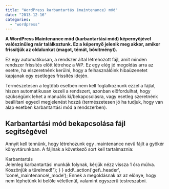 ```yaml
---
title: "WordPress karbantartás (maintenance) mód"
date: "2013-12-16"
categories: 
  - "wordpress"
---
```


**A WordPress Maintenance mód (karbantartási mód) képernyőjével valószínűleg már találkoztunk. Ez a képernyő jelenik meg akkor, amikor frissítjük az oldalunkat (magot, témát, bővítményt).**

Ez egy automatikusan, a rendszer által létrehozott fájl, amit minden rendszer frissítés előtt létrehoz a WP. Ez egy elég jó megoldás arra az esetre, ha elszeretnénk kerülni, hogy a felhasználóink hibaüzenetet kapjanak egy esetleges frissítés idején.

Természetesen a legtöbb esetben nem kell foglalkoznunk ezzel a fájlal, hiszen automatikusan kezeli a rendszert, azonban előfordulhat, hogy szükségünk lehet a manuális ki/bekapcsolásra, vagy esetleg szeretnénk beállítani egyedi megjelenést hozzá (természetesen jó ha tudjuk, hogy van alap esetben karbantartási mód a rendszerben).

## Karbantartási mód bekapcsolása fájl segítségével

Annyit kell tennünk, hogy létrehozunk egy .maintenance nevű fájlt a gyökér könyvtárunkban. A fájlnak a következő sort kell tartalmaznia:

<?php
$upgrading = time();

Lényegében az $upgrading változónak állítunk be idő értéket, így előidézve az aktív módot. Bármilyen UNIX formázott időbélyeget megadhatunk.

A .maintenance fájl egy átmenti fájl, amit a WordPress használ a frissétéses során (amikor ki/be lép a karbantartási módba). Figyeljünk rá, hogy lehetséges, hogy ezt a fájlt felülírhatja egyhagyományos frissítés. Épp ezért ha hosszabb ideig szeretnénk így hagyni az oldalunkat nem biztos ez a legjobb megoldás.

**Ha bővítmény, vagy téma frissítésekor berakadtunk a karbantartási módba, akkor keressük meg ezt a fájlt a gyökérkönyvtárban és töröljük!**

### Karbantartási mód üzenet testreszabása

Természetesen ezt a megjelenő üzenetet testre is szabhatjuk. Beállíthatjuk a nekünk tetsző üzenetet, valamint létrehozhatjuk a tetszőleges formázást. Ebben az esetben bármilyen maintenance mód esetén ez az egyedi üzenet jelenek meg. Mindehhez annyit kell megtennünk, hogy a wp-content mappában létrehozunk egy maintenance.php nevű fájlt, amit tetszőlegesen testre szabunk.

## Karbantartás mód témából

Hatékony, egyszerű és hoszsútávú megoldás lehet, ha egy rövid saját kóddal kényszerítünk ki egy karbantartási módot. A következő kódot helyezzük el a témánk functions.php (vagy bárhova, ahol megfelelően lefuthat) fájlába:

function cone\_maintenance\_mode() {
    if (!current\_user\_can('edit\_themes') || !is\_user\_logged\_in()) {
        wp\_die("<h1>Karbantartás</h1><br />Jelenleg karbantartási munkák folynak, kérjük nézz vissza 1 óra múlva. Köszönjük a türelmed!");
    }
}
add\_action('get\_header', 'cone\_maintenance\_mode');

Ennek a megoldásnak az az előnye, hogy nem léphetünk ki belőle véletlenül, valamint egyszerű testreszabni.
